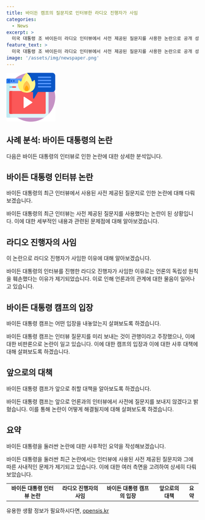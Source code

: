 ```yaml
---
title: 바이든 캠프의 질문지로 인터뷰한 라디오 진행자가 사임
categories:
  - News
excerpt: >
  미국 대통령 조 바이든이 라디오 인터뷰에서 사전 제공된 질문지를 사용한 논란으로 공개 성명과 함께 논란에 휩싸인 상황이다. 진행자는 인터뷰가 봐주기식으로 느껴질 수 있다는 비판을 받았으며, 바이든 캠프는 향후 인터뷰에서 질문지를 보내지 않겠다는 입장을 밝혔다. 인터뷰의 질과 신뢰성을 놓고 논란이 계속되고 있다. (150자)
feature_text: >
  미국 대통령 조 바이든이 라디오 인터뷰에서 사전 제공된 질문지를 사용한 논란으로 공개 성명과 함께 논란에 휩싸인 상황이다. 진행자는 인터뷰가 봐주기식으로 느껴질 수 있다는 비판을 받았으며, 바이든 캠프는 향후 인터뷰에서 질문지를 보내지 않겠다는 입장을 밝혔다. 인터뷰의 질과 신뢰성을 놓고 논란이 계속되고 있다. (150자)
image: '/assets/img/newspaper.png'
---
```


<p><img src="/assets/img/news.png" alt="rentncar 속보" /></p>

<h2 data-ke-size="size26">사례 분석: 바이든 대통령의 논란</h2>

<p>다음은 바이든 대통령의 인터뷰로 인한 논란에 대한 상세한 분석입니다.</p>

<h2 data-ke-size="size24">바이든 대통령 인터뷰 논란</h2>

<p>바이든 대통령의 최근 인터뷰에서 사용된 사전 제공된 질문지로 인한 논란에 대해 다뤄보겠습니다.</p>

<p data-ke-size="size16">바이든 대통령의 최근 인터뷰는 사전 제공된 질문지를 사용했다는 논란이 된 상황입니다. 이에 대한 세부적인 내용과 관련된 문제점에 대해 알아보겠습니다.</p>

<h2 data-ke-size="size24">라디오 진행자의 사임</h2>

<p>이 논란으로 라디오 진행자가 사임한 이유에 대해 알아보겠습니다.</p>

<p data-ke-size="size16">바이든 대통령의 인터뷰를 진행한 라디오 진행자가 사임한 이유로는 언론의 독립성 원칙을 훼손했다는 이유가 제기되었습니다. 이로 인해 언론과의 관계에 대한 물음이 일어나고 있습니다.</p>

<h2 data-ke-size="size24">바이든 대통령 캠프의 입장</h2>

<p>바이든 대통령 캠프는 어떤 입장을 내놓았는지 살펴보도록 하겠습니다.</p>

<p data-ke-size="size16">바이든 대통령 캠프는 인터뷰 질문지를 미리 보내는 것이 관행이라고 주장했으나, 이에 대한 비판론으로 논란이 일고 있습니다. 이에 대한 캠프의 입장과 이에 대한 사후 대책에 대해 살펴보도록 하겠습니다.</p>

<h2 data-ke-size="size24">앞으로의 대책</h2>

<p>바이든 대통령 캠프가 앞으로 취할 대책을 알아보도록 하겠습니다.</p>

<p data-ke-size="size16">바이든 대통령 캠프는 앞으로 언론과의 인터뷰에서 사전에 질문지를 보내지 않겠다고 밝혔습니다. 이를 통해 논란이 어떻게 해결될지에 대해 살펴보도록 하겠습니다.</p>

<h2 data-ke-size="size24">요약</h2>

<p>바이든 대통령을 둘러싼 논란에 대한 사후적인 요약을 작성해보겠습니다.</p>

<p data-ke-size="size16">바이든 대통령을 둘러싼 최근 논란에서는 인터뷰에 사용된 사전 제공된 질문지와 그에 따른 사내적인 문제가 제기되고 있습니다. 이에 대한 여러 측면을 고려하여 상세히 다뤄보았습니다.</p>

<table>
  <tbody>
    <tr>
      <td style="text-align: center; height: 17px;"><b>바이든 대통령 인터뷰 논란</b></td>
      <td style="text-align: center; height: 17px;"><b>라디오 진행자의 사임</b></td>
      <td style="text-align: center; height: 17px;"><b>바이든 대통령 캠프의 입장</b></td>
      <td style="text-align: center; height: 17px;"><b>앞으로의 대책</b></td>
      <td style="text-align: center; height: 17px;"><b>요약</b></td>
    </tr>
  </tbody>
</table>
유용한 생활 정보가 필요하시다면, <a href="https://opensis.kr" rel="dofollow">opensis.kr</a>


